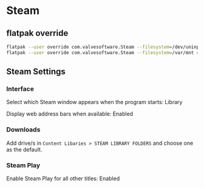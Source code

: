 # Steam

## flatpak override

```bash
flatpak --user override com.valvesoftware.Steam --filesystem=/dev/uninput # Fix controllers
flatpak --user override com.valvesoftware.Steam --filesystem=/var/mnt # Allow steam to access other drives
```

## Steam Settings

### Interface

Select which Steam window appears when the program starts: Library

Display web address bars when available: Enabled

### Downloads

Add drive/s in `Content Libaries > STEAM LIBRARY FOLDERS` and choose one as the default.

### Steam Play

Enable Steam Play for all other titles: Enabled

